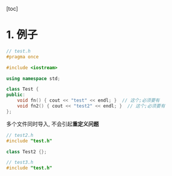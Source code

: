 [toc]

# 1. 例子

```c++
// test.h
#pragma once

#include <iostream>

using namespace std;

class Test {
public:
	void fn() { cout << "test" << endl; }  // 这个;必须要有
	void fn2() { cout << "test2" << endl; }  // 这个;必须要有
};
```

多个文件同时导入, 不会引起**重定义问题**

```c++
// test2.h
#include "test.h"

class Test2 {};
```

```c++
// test3.h
#include "test.h"
```

